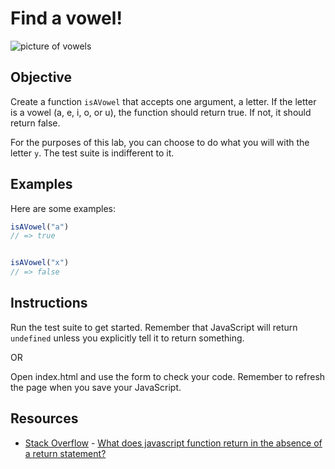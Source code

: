 # Find a vowel!

![picture of vowels](https://s3-us-west-2.amazonaws.com/web-dev-readme-photos/js-vowels/vowels.jpg)

## Objective

Create a function `isAVowel` that accepts one argument, a letter. If the letter is a vowel (a, e, i, o, or u), the function should return true. If not, it should return false.

For the purposes of this lab, you can choose to do what you will with the letter `y`. The test suite is indifferent to it.

## Examples

Here are some examples:

```javascript
isAVowel("a")
// => true


isAVowel("x")
// => false
```

## Instructions

Run the test suite to get started. Remember that JavaScript will return `undefined` unless you explicitly tell it to return something.

OR

Open index.html and use the form to check your code. Remember to refresh the page when you save your JavaScript.

## Resources

* [Stack Overflow](http://stackoverflow.com/) - [What does javascript function return in the absence of a return statement?](http://stackoverflow.com/a/1557759/2890716)
